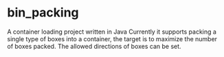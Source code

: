 # bin_packing
A container loading project written in Java
Currently it supports packing a single type of boxes into a container, the target is to maximize the number of boxes packed. The allowed directions of boxes can be set. 

